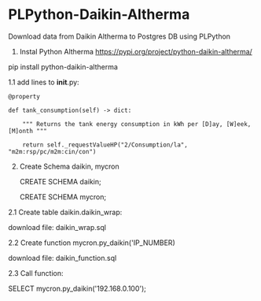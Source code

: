 # PLPython-Daikin-Altherma
Download data from Daikin Altherma to Postgres DB using PLPython

1. Instal Python Altherma
https://pypi.org/project/python-daikin-altherma/

pip install python-daikin-altherma

1.1 add lines to __init__.py:

    @property
    
    def tank_consumption(self) -> dict:
    
        """ Returns the tank energy consumption in kWh per [D]ay, [W]eek, [M]onth """
        
        return self._requestValueHP("2/Consumption/la", "m2m:rsp/pc/m2m:cin/con")
        
2. Create Schema daikin, mycron

    CREATE SCHEMA daikin;
    
    CREATE SCHEMA mycron;

2.1 Create table daikin.daikin_wrap:

  download file: daikin_wrap.sql

2.2 Create function mycron.py_daikin('IP_NUMBER)

  download file: daikin_function.sql
  
2.3 Call function:

  SELECT mycron.py_daikin('192.168.0.100');

